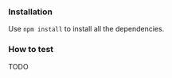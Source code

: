 ### Installation ###

Use `npm install` to install all the dependencies.

### How to test ###

TODO

